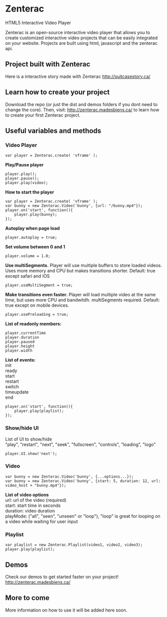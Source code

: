 # Zenterac
HTML5 Interactive Video Player

Zenterac is an open-source interactive video player that allows you to create customized interactive video projects that can be easily integrated on your website. Projects are built using html, javascript and the zenterac api.

## Project built with Zenterac
Here is a interactive story made with Zenterac
http://suitcasestory.ca/

## Learn how to create your project

Download the repo (or just the dist and demos folders if you dont need to change the core).
Then, visit: http://zenterac.madesbiens.ca/ to learn how to create your first Zenterac project.

## Useful variables and methods

### Video Player
```
var player = Zenterac.create( 'vframe' ); 
```

**Play/Pause player**
```
player.play();
player.pause();
player.play(video);
```

**How to start the player**
```
var player = Zenterac.create( 'vframe' );
var bunny = new Zenterac.Video('bunny', {url: "/bunny.mp4"});
player.on('start', function(){
    player.play(bunny);
});
```

**Autoplay when page load**
```
player.autoplay = true;
```

**Set volume between 0 and 1**
```
player.volume = 1.0;
```

**Use multiSegments.** Player will use multiple buffers to store loaded videos. Uses more memory and CPU but makes transitions shorter.  Default: true except safari and IOS
```
player.useMultiSegment = true;
```

**Make transitions even faster.** Player will load multiple video at the same time, but uses more CPU and bandwitdh. multiSegments required. Default: true except on mobile devices.
```
player.usePreloading = true;
```

**List of readonly members:**
```
player.currentTime
player.duration
player.paused
player.height
player.width
```

**List of events:**  
init  
ready  
start  
restart  
switch  
timeupdate  
end  

```
player.on('start', function(){
    player.play(playlist);
});
```

### Show/hide UI
List of UI to show/hide  
"play", "restart", "next", "seek", "fullscreen", "controls", "loading", "logo"
```
player.UI.show('next');
```

### Video
```
var bunny = new Zenterac.Video('bunny', {...options...});
var bunny = new Zenterac.Video('bunny', {start: 5, duration: 12, url: video_host + "bunny.mp4"});
```

**List of video options**  
url: url of the video (required)  
start: start time in seconds  
duration: video duration  
playMode: ("all", "seen", "unseen" or "loop"), "loop" is great for looping on a video while waiting for user input  

### Playlist
```
var playlist = new Zenterac.Playlist(video1, video2, video3);
player.play(playlist);
```

## Demos
Check our demos to get started faster on your project!
http://zenterac.madesbiens.ca/

## More to come
More information on how to use it will be added here soon.
